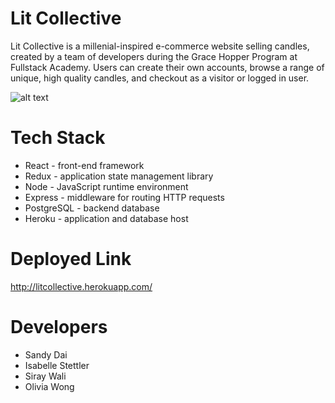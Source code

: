 # Lit Collective
Lit Collective is a millenial-inspired e-commerce website selling candles, created by a team of developers during the Grace Hopper Program at Fullstack Academy. Users can create their own accounts, browse a range of unique, high quality candles, and checkout as a visitor or logged in user. 

![alt text](https://i.ibb.co/thVzz85/litcollective-bg.png)

# Tech Stack
- React - front-end framework
- Redux - application state management library
- Node - JavaScript runtime environment
- Express - middleware for routing HTTP requests
- PostgreSQL - backend database
- Heroku - application and database host

# Deployed Link
http://litcollective.herokuapp.com/

# Developers
- Sandy Dai
- Isabelle Stettler
- Siray Wali
- Olivia Wong
